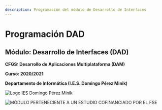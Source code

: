 ```yaml
---
description: Programación del módulo de Desarrollo de Interfaces
---
```


# Programación DAD

## **Módulo: Desarrollo de Interfaces (DAD)**

**CFGS: Desarrollo de Aplicaciones Multiplataforma (DAM)**

**Curso: 2020/2021**

**Departamento de Informática (I.E.S. Domingo Pérez Minik)**

![Logo IES Domingo Pérez Minik](https://lh3.googleusercontent.com/x9p4s63KN8b2WFyVdmdrbzVvPUi8ADJxgyn7XwtXJNqpOSHJ7ZFAyceNiduW2lKHLPJ6F6le2WXYrIB6mFVsIASP4yognpnoW_zAJxXM_BwZrjhlK58CmnZyshyZkGZ9W0VHSaIB)

![MÓDULO PERTENECIENTE A UN ESTUDIO COFINANCIADO POR EL FSE](https://lh6.googleusercontent.com/sTtbNDdhmdvnzJ090-ezVEU_FpInRT405cNpfKnqPCCooQhEDJ2UA_QOErX6zMir2QlBe6f5cBfpmfEmOQhVV60R0XO-ElYhyisVsNlxjpEP0YK_j8TmYCPDXiqhNc2hp_wXIz-e)

